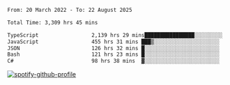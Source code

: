 <!--START_SECTION:waka-->

```txt
From: 20 March 2022 - To: 22 August 2025

Total Time: 3,309 hrs 45 mins

TypeScript                 2,139 hrs 29 mins████████████████░░░░░░░░░   64.64 %
JavaScript                 455 hrs 31 mins ███▒░░░░░░░░░░░░░░░░░░░░░   13.76 %
JSON                       126 hrs 32 mins █░░░░░░░░░░░░░░░░░░░░░░░░   03.82 %
Bash                       121 hrs 23 mins █░░░░░░░░░░░░░░░░░░░░░░░░   03.67 %
C#                         98 hrs 38 mins  ▓░░░░░░░░░░░░░░░░░░░░░░░░   02.98 %
```

<!--END_SECTION:waka-->
[![spotify-github-profile](https://spotify-github-profile.vercel.app/api/view?uid=c00zprrvy9xiloa9qnco3hmng&cover_image=true&theme=novatorem&show_offline=false&background_color=121212&bar_color=53b14f&bar_color_cover=false)](https://spotify-github-profile.vercel.app/api/view?uid=c00zprrvy9xiloa9qnco3hmng&redirect=true)



